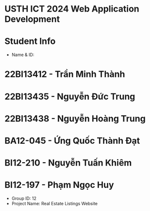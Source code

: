 USTH ICT 2024 Web Application Development
=====================================================
Student Info
=======================
* Name & ID:
# 22BI13412 - Trần Minh Thành
# 22BI13435 - Nguyễn Đức Trung
# 22BI13438 - Nguyễn Hoàng Trung
# BA12-045 - Ứng Quốc Thành Đạt
# BI12-210 - Nguyễn Tuấn Khiêm
# BI12-197 - Phạm Ngọc Huy
* Group ID: 12
* Project Name: Real Estate Listings Website
